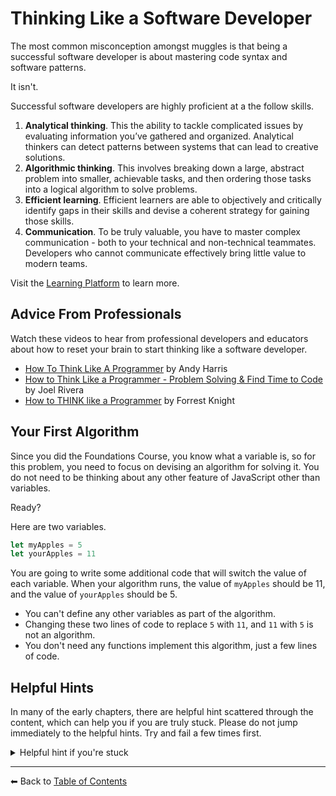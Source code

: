 # Thinking Like a Software Developer

The most common misconception amongst muggles is that being a successful software developer is about mastering code syntax and software patterns.

It isn't.

Successful software developers are highly proficient at a the follow skills.

1. **Analytical thinking**. This the ability to tackle complicated issues by evaluating information you’ve gathered and organized. Analytical thinkers can detect patterns between systems that can lead to creative solutions.
1. **Algorithmic thinking**. This involves breaking down a large, abstract problem into smaller, achievable tasks, and then ordering those tasks into a logical algorithm to solve problems.
1. **Efficient learning**. Efficient learners are able to objectively and critically identify gaps in their skills and devise a coherent strategy for gaining those skills.
1. **Communication**. To be truly valuable, you have to master complex communication - both to your technical and non-technical teammates. Developers who cannot communicate effectively bring little value to modern teams.

Visit the [Learning Platform](https://learning.nss.team) to learn more.

## Advice From Professionals

Watch these videos to hear from professional developers and educators about how to reset your brain to start thinking like a software developer.

* [How To Think Like A Programmer](https://www.youtube.com/watch?v=azcrPFhaY9k) by Andy Harris
* [How to Think Like a Programmer - Problem Solving & Find Time to Code](https://www.youtube.com/watch?v=XpulVva97eU) by Joel Rivera
* [How to THINK like a Programmer](https://www.youtube.com/watch?v=NNazO2tMHno) by Forrest Knight

## Your First Algorithm

Since you did the Foundations Course, you know what a variable is, so for this problem, you need to focus on devising an algorithm for solving it. You do not need to be thinking about any other feature of JavaScript other than variables.

Ready?

Here are two variables.

```js
let myApples = 5
let yourApples = 11
```


You are going to write some additional code that will switch the value of each variable.  When your algorithm runs, the value of `myApples` should be 11, and the value of `yourApples` should be 5.

* You can't define any other variables as part of the algorithm.
* Changing these two lines of code to replace `5` with `11`, and `11` with `5` is not an algorithm.
* You don't need any functions implement this algorithm, just a few lines of code.


## Helpful Hints

In many of the early chapters, there are helpful hint scattered through the content, which can help you if you are truly stuck. Please do not jump immediately to the helpful hints. Try and fail a few times first.

<details>
    <summary>Helpful hint if you're stuck</summary>

If you're stuck on coming up with an algorithm to solve this problem, try a strategy that involves math - addition and subtraction.
</details>

---
⬅ Back to [Table of Contents](../README.md)